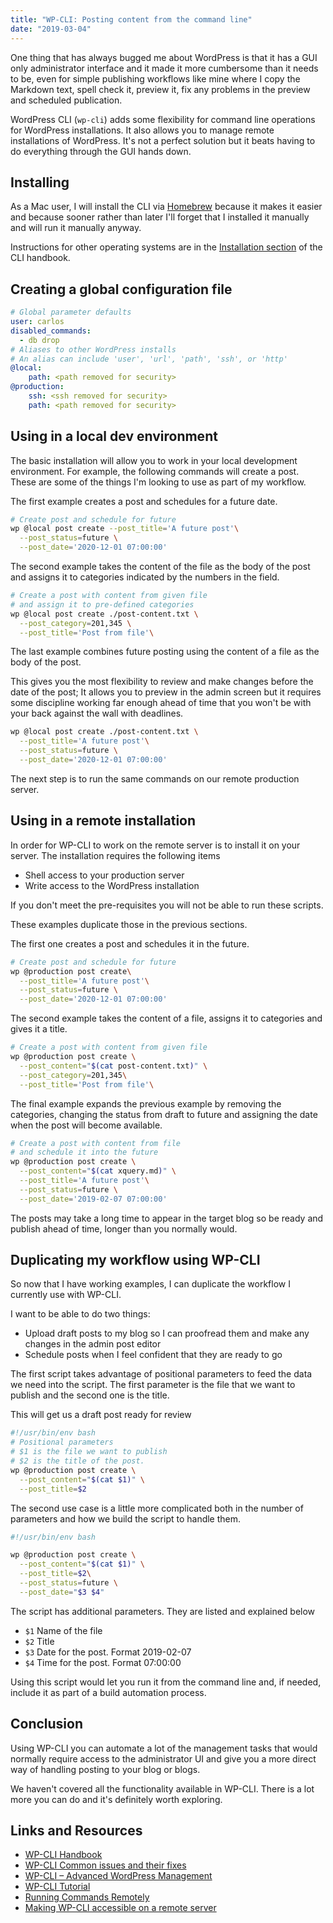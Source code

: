 ```yaml
---
title: "WP-CLI: Posting content from the command line"
date: "2019-03-04"
---
```


One thing that has always bugged me about WordPress is that it has a GUI only administrator interface and it made it more cumbersome than it needs to be, even for simple publishing workflows like mine where I copy the Markdown text, spell check it, preview it, fix any problems in the preview and scheduled publication.

WordPress CLI (`wp-cli`) adds some flexibility for command line operations for WordPress installations. It also allows you to manage remote installations of WordPress. It's not a perfect solution but it beats having to do everything through the GUI hands down.

## Installing

As a Mac user, I will install the CLI via [Homebrew](https://make.wordpress.org/cli/handbook/installing/#installing-via-homebrew) because it makes it easier and because sooner rather than later I'll forget that I installed it manually and will run it manually anyway.

Instructions for other operating systems are in the [Installation section](https://make.wordpress.org/cli/handbook/installing/) of the CLI handbook.

## Creating a global configuration file

```yaml
# Global parameter defaults
user: carlos
disabled_commands:
  - db drop
# Aliases to other WordPress installs
# An alias can include 'user', 'url', 'path', 'ssh', or 'http'
@local:
    path: <path removed for security>
@production:
    ssh: <ssh removed for security>
    path: <path removed for security>
```

## Using in a local dev environment

The basic installation will allow you to work in your local development environment. For example, the following commands will create a post. These are some of the things I'm looking to use as part of my workflow.

The first example creates a post and schedules for a future date.

```bash
# Create post and schedule for future
wp @local post create --post_title='A future post'\
  --post_status=future \
  --post_date='2020-12-01 07:00:00'
```

The second example takes the content of the file as the body of the post and assigns it to categories indicated by the numbers in the field.

```bash
# Create a post with content from given file
# and assign it to pre-defined categories
wp @local post create ./post-content.txt \
  --post_category=201,345 \
  --post_title='Post from file'\
```

The last example combines future posting using the content of a file as the body of the post.

This gives you the most flexibility to review and make changes before the date of the post; It allows you to preview in the admin screen but it requires some discipline working far enough ahead of time that you won't be with your back against the wall with deadlines.

```bash
wp @local post create ./post-content.txt \
  --post_title='A future post'\
  --post_status=future \
  --post_date='2020-12-01 07:00:00'
```

The next step is to run the same commands on our remote production server.

## Using in a remote installation

In order for WP-CLI to work on the remote server is to install it on your server. The installation requires the following items

- Shell access to your production server
- Write access to the WordPress installation

If you don't meet the pre-requisites you will not be able to run these scripts.

These examples duplicate those in the previous sections.

The first one creates a post and schedules it in the future.

```bash
# Create post and schedule for future
wp @production post create\
  --post_title='A future post'\
  --post_status=future \
  --post_date='2020-12-01 07:00:00'
```

The second example takes the content of a file, assigns it to categories and gives it a title.

```bash
# Create a post with content from given file
wp @production post create \
  --post_content="$(cat post-content.txt)" \
  --post_category=201,345\
  --post_title='Post from file'\
```

The final example expands the previous example by removing the categories, changing the status from draft to future and assigning the date when the post will become available.

```bash
# Create a post with content from file
# and schedule it into the future
wp @production post create \
  --post_content="$(cat xquery.md)" \
  --post_title='A future post'\
  --post_status=future \
  --post_date='2019-02-07 07:00:00'
```

The posts may take a long time to appear in the target blog so be ready and publish ahead of time, longer than you normally would.

## Duplicating my workflow using WP-CLI

So now that I have working examples, I can duplicate the workflow I currently use with WP-CLI.

I want to be able to do two things:

- Upload draft posts to my blog so I can proofread them and make any changes in the admin post editor
- Schedule posts when I feel confident that they are ready to go

The first script takes advantage of positional parameters to feed the data we need into the script. The first parameter is the file that we want to publish and the second one is the title.

This will get us a draft post ready for review

```bash
#!/usr/bin/env bash
# Positional parameters
# $1 is the file we want to publish
# $2 is the title of the post.
wp @production post create \
  --post_content="$(cat $1)" \
  --post_title=$2
```

The second use case is a little more complicated both in the number of parameters and how we build the script to handle them.

```bash
#!/usr/bin/env bash

wp @production post create \
  --post_content="$(cat $1)" \
  --post_title=$2\
  --post_status=future \
  --post_date="$3 $4"
```

The script has additional parameters. They are listed and explained below

- `$1` Name of the file
- `$2` Title
- `$3` Date for the post. Format 2019-02-07
- `$4` Time for the post. Format 07:00:00

Using this script would let you run it from the command line and, if needed, include it as part of a build automation process.

## Conclusion

Using WP-CLI you can automate a lot of the management tasks that would normally require access to the administrator UI and give you a more direct way of handling posting to your blog or blogs.

We haven't covered all the functionality available in WP-CLI. There is a lot more you can do and it's definitely worth exploring.

## Links and Resources

- [WP-CLI Handbook](https://make.wordpress.org/cli/handbook/)
- [WP-CLI Common issues and their fixes](https://make.wordpress.org/cli/handbook/common-issues/_)
- [WP-CLI – Advanced WordPress Management](https://www.smashingmagazine.com/2015/09/wordpress-management-with-wp-cli/)
- [WP-CLI Tutorial](https://www.siteground.com/tutorials/wordpress/wp-cli/)
- [Running Commands Remotely](https://make.wordpress.org/cli/handbook/running-commands-remotely/)
- [Making WP-CLI accessible on a remote server](https://make.wordpress.org/cli/handbook/running-commands-remotely/#making-wp-cli-accessible-on-a-remote-server)
